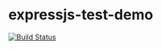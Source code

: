 # expressjs-test-demo

[![Build Status](https://travis-ci.org/comicat-hu/expressjs-test-demo.svg?branch=master)](https://travis-ci.org/comicat-hu/expressjs-test-demo)
